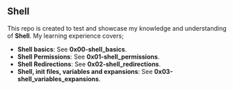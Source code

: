## Shell
This repo is created to test and showcase my knowledge and understanding of __Shell__. My learning experience covers;
- __Shell basics__: See __0x00-shell_basics__.
- __Shell Permissions__: See __0x01-shell_permissions__.
- __Shell Redirections__: See __0x02-shell_redirections__.
- __Shell, init files, variables and expansions__: See __0x03-shell_variables_expansions__. 